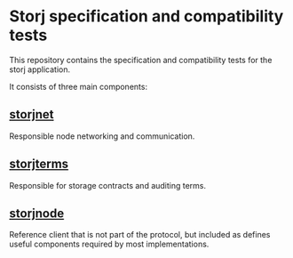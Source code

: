 # Storj specification and compatibility tests

This repository contains the specification and compatibility tests for the 
storj application.

It consists of three main components:

## [storjnet](storjnet/overview.md)

Responsible node networking and communication.

## [storjterms](storjterms/overview.md) 

Responsible for storage contracts and auditing terms.

## [storjnode](storjnode/overview.md)

Reference client that is not part of the protocol, but included as defines
useful components required by most implementations.

